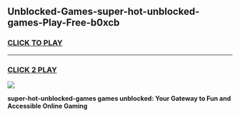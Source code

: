 
## Unblocked-Games-super-hot-unblocked-games-Play-Free-b0xcb
<h3>
<a href="https://premium76.site?title=super-hot-unblocked-games&ref=17A">CLICK TO PLAY</a></h3>
<hr>

<h3>
<a href="https://premium76.site?title=super-hot-unblocked-games&ref=17A">CLICK 2 PLAY</a>
  
</h3>

<a href="https://premium76.site?title=super-hot-unblocked-games&ref=17A"><img src="https://clearcache.store/games.png"></a>


**super-hot-unblocked-games games unblocked: Your Gateway to Fun and Accessible Online Gaming**
